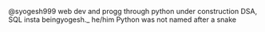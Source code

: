 @syogesh999
web dev and progg through python
under construction DSA, SQL
insta beingyogesh._
he/him
Python was not named after a snake
